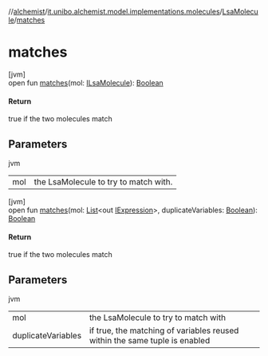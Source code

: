 //[alchemist](../../../index.md)/[it.unibo.alchemist.model.implementations.molecules](../index.md)/[LsaMolecule](index.md)/[matches](matches.md)

# matches

[jvm]\
open fun [matches](matches.md)(mol: [ILsaMolecule](../../it.unibo.alchemist.model.interfaces/-i-lsa-molecule/index.md)): [Boolean](https://kotlinlang.org/api/latest/jvm/stdlib/kotlin/-boolean/index.html)

#### Return

true if the two molecules match

## Parameters

jvm

| | |
|---|---|
| mol | the LsaMolecule to try to match with. |

[jvm]\
open fun [matches](matches.md)(mol: [List](https://docs.oracle.com/javase/8/docs/api/java/util/List.html)<out [IExpression](../../it.unibo.alchemist.expressions.interfaces/-i-expression/index.md)>, duplicateVariables: [Boolean](https://kotlinlang.org/api/latest/jvm/stdlib/kotlin/-boolean/index.html)): [Boolean](https://kotlinlang.org/api/latest/jvm/stdlib/kotlin/-boolean/index.html)

#### Return

true if the two molecules match

## Parameters

jvm

| | |
|---|---|
| mol | the LsaMolecule to try to match with |
| duplicateVariables | if true, the matching of variables reused within the same tuple is enabled |

